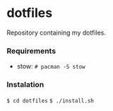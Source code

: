 # dotfiles

Repository containing my dotfiles. 

### Requirements
* stow: `# pacman -S stow`

### Instalation

`$ cd dotfiles`
`$ ./install.sh`

